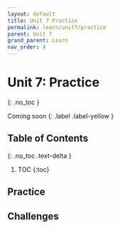 ```yaml
---
layout: default
title: Unit 7 Practice
permalink: learn/unit7/practice
parent: Unit 7
grand_parent: Learn
nav_order: 4
---
```


<!-- prettier-ignore-start -->

# Unit 7: Practice

{: .no_toc }

Coming soon {: .label .label-yellow }

## Table of Contents

{: .no_toc .text-delta }

1. TOC
{:toc}

<!-- prettier-ignore-end -->

## Practice

## Challenges
